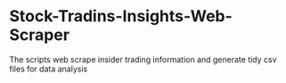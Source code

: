 # Stock-Tradins-Insights-Web-Scraper
The scripts web scrape insider trading information and generate tidy csv files for data analysis


